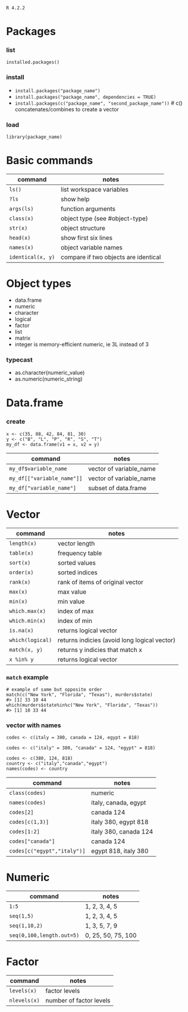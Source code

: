 `R 4.2.2`

# Packages

### list
`installed.packages()`

### install
- `install.packages("package_name")`
- `install.packages("package_name", dependencies = TRUE)`
- `install.packages(c("package_name", "second_package_name"))` # c() concatenates/combines to create a vector

### load
`library(package_name)`

# Basic commands
|command|notes|
|-|-|
|`ls()`|list workspace variables|
|`?ls`|show help|
|`args(ls)`|function arguments|
|`class(x)`|object type (see #object-type)|
|`str(x)`|object structure|
|`head(x)`|show first six lines|
|`names(x)`|object variable names|
|`identical(x, y)`|compare if two objects are identical|


# Object types
- data.frame
- numeric
- character
- logical
- factor
- list
- matrix
- integer is memory-efficient numeric, ie 3L instead of 3

### typecast
- as.character(numeric_value)
- as.numeric(numeric_string)

# Data.frame

### create
```
x <- c(35, 88, 42, 84, 81, 30)
y <- c("B", "L", "P", "R", "S", "T")
my_df <- data.frame(v1 = x, v2 = y)
```

|command|notes|
|-|-|
|`my_df$variable_name`|vector of variable_name|
|`my_df[["variable_name"]]`|vector of variable_name|
|`my_df["variable_name"]`|subset of data.frame|

# Vector
|command|notes|
|-|-|
|`length(x)`|vector length|
|`table(x)`|frequency table|
|`sort(x)`|sorted values|
|`order(x)`|sorted indices|
|`rank(x)`|rank of items of original vector|
|`max(x)`|max value|
|`min(x)`|min value|
|`which.max(x)`|index of max|
|`which.min(x)`|index of min|
|`is.na(x)`|returns logical vector|
|`which(logical)`|returns indicies (avoid long logical vector)|
|`match(x, y)`|returns y indicies that match x|
|`x %in% y`|returns logical vector|

### `match` example
```
# example of same but opposite order
match(c("New York", "Florida", "Texas"), murders$state)
#> [1] 33 10 44
which(murders$state%in%c("New York", "Florida", "Texas"))
#> [1] 10 33 44
```

### vector with names
```
codes <- c(italy = 380, canada = 124, egypt = 818)
```

```
codes <- c("italy" = 380, "canada" = 124, "egypt" = 818)
```

```
codes <- c(380, 124, 818)
country <- c("italy","canada","egypt")
names(codes) <- country
```

|command|notes|
|-|-|
|`class(codes)`|numeric|
|`names(codes)`|italy, canada, egypt|
|`codes[2]`|canada 124|
|`codes[c(1,3)]`|italy 380, egypt 818|
|`codes[1:2]`|italy 380, canada 124|
|`codes["canada"]`|canada 124|
|`codes[c("egypt","italy")]`|egypt 818, italy 380|

# Numeric
|command|notes|
|-|-|
|`1:5`|1, 2, 3, 4, 5|
|`seq(1,5)`|1, 2, 3, 4, 5|
|`seq(1,10,2)`|1, 3, 5, 7, 9|
|`seq(0,100,length.out=5)`|0, 25, 50, 75, 100|

# Factor
|command|notes|
|-|-|
|`levels(x)`|factor levels|
|`nlevels(x)`|number of factor levels|
